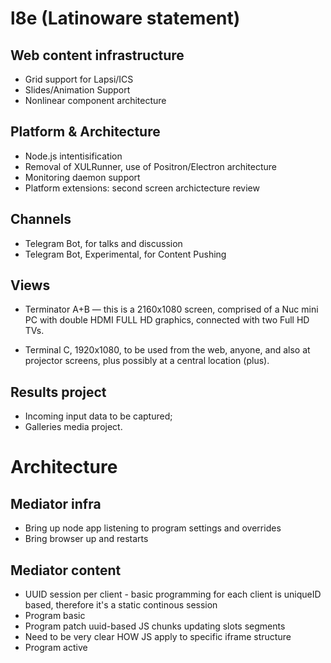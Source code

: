 # l8e (Latinoware statement) 

## Web content infrastructure

* Grid support for Lapsi/ICS
* Slides/Animation Support
* Nonlinear component architecture

## Platform & Architecture

* Node.js intentisification
* Removal of XULRunner, use of Positron/Electron architecture
* Monitoring daemon support
* Platform extensions: second screen archictecture review

## Channels

* Telegram Bot, for talks and discussion 
* Telegram Bot, Experimental, for Content Pushing 

## Views 

* Terminator A+B — this is a 2160x1080 screen, comprised of a Nuc mini PC with double HDMI FULL HD graphics, connected with two Full HD TVs.

* Terminal C, 1920x1080, to be used from the web, anyone, and also at projector screens, plus possibly at a central location (plus).

## Results project

* Incoming input data to be captured; 
* Galleries media project.

# Architecture

## Mediator infra

* Bring up node app listening to program settings and overrides 
* Bring browser up and restarts 

## Mediator content 

* UUID session per client - basic programming for each client is uniqueID based, therefore it's a static continous session
* Program basic 
* Program patch 
  uuid-based JS chunks updating slots segments 
* Need to be very clear HOW JS apply to specific iframe structure 
* Program active 





